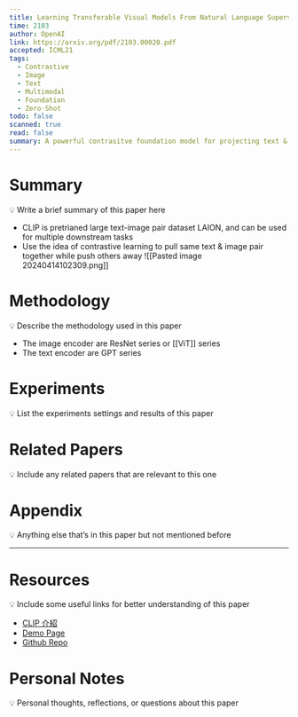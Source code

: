 ```yaml
---
title: Learning Transferable Visual Models From Natural Language Supervision
time: 2103
author: OpenAI
link: https://arxiv.org/pdf/2103.00020.pdf
accepted: ICML21
tags:
  - Contrastive
  - Image
  - Text
  - Multimodal
  - Foundation
  - Zero-Shot
todo: false
scanned: true
read: false
summary: A powerful contrasitve foundation model for projecting text & image into a same latent space.
---
```

# Summary
💡 Write a brief summary of this paper here
- CLIP is pretrianed large text-image pair dataset LAION, and can be used for multiple downstream tasks
- Use the idea of contrastive learning to pull same text & image pair together while push others away
![[Pasted image 20240414102309.png]]
# Methodology
💡 Describe the methodology used in this paper
- The image encoder are ResNet series or [[ViT]] series
- The text encoder are GPT series
# Experiments
💡 List the experiments settings and results of this paper

# Related Papers
💡 Include any related papers that are relevant to this one

# Appendix
💡 Anything else that’s in this paper but not mentioned before

---
# Resources
💡 Include some useful links for better understanding of this paper
- [CLIP 介紹](https://blog.infuseai.io/openai-%E7%9A%84-multimodal-%E7%A5%9E%E7%B6%93%E7%B6%B2%E8%B7%AF-%E4%B8%8B-clip-connecting-text-and-images-2e9962905504)
- [Demo Page](https://openai.com/research/clip)
- [Github Repo](https://github.com/openai/CLIP)
# Personal Notes
💡 Personal thoughts, reflections, or questions about this paper